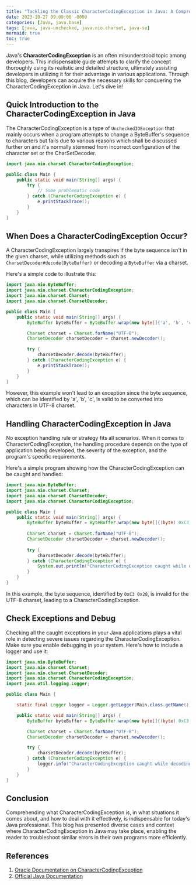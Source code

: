 ```yaml
---
title: "Tackling the Classic CharacterCodingException in Java: A Comprehensive Guide"
date: 2023-10-27 09:00:00 -0000
categories: [Java, java.base]
tags: [java, java-unchecked, java.nio.charset, java-se]
mermaid: true
toc: true
---
```


Java's **CharacterCodingException** is an often misunderstood topic among developers. This indispensable guide attempts to clarify the concept thoroughly using its realistic and detailed structure, ultimately assisting developers in utilizing it for their advantage in various applications. Through this blog, developers can acquire the necessary skills for conquering the CharacterCodingException in Java. Let's dive in!

## Quick Introduction to the CharacterCodingException in Java

The CharacterCodingException is a type of `UncheckedIOException` that mainly occurs when a program attempts to change a ByteBuffer's sequence to characters but fails due to various reasons which shall be discussed further on and it's normally stemmed from incorrect configuration of the character set or the CharSetDecoder.

```java
import java.nio.charset.CharacterCodingException;

public class Main {
    public static void main(String[] args) {
        try {
            // Some problematic code
        } catch (CharacterCodingException e) {
            e.printStackTrace();
        }
    }
}
```

## When Does a CharacterCodingException Occur?

A CharacterCodingException largely transpires if the byte sequence isn't in the given charset, while utilizing methods such as `CharsetDecoder#decode(ByteBuffer)` or decoding a `ByteBuffer` via a charset.

Here's a simple code to illustrate this:

```java
import java.nio.ByteBuffer;
import java.nio.charset.CharacterCodingException;
import java.nio.charset.Charset;
import java.nio.charset.CharsetDecoder;

public class Main {
    public static void main(String[] args) {
        ByteBuffer byteBuffer = ByteBuffer.wrap(new byte[]{'a', 'b', 'c'});

        Charset charset = Charset.forName("UTF-8");
        CharsetDecoder charsetDecoder = charset.newDecoder();

        try {
            charsetDecoder.decode(byteBuffer);
        } catch (CharacterCodingException e) {
            e.printStackTrace();
        }
    }
}
```

However, this example won't lead to an exception since the byte sequence, which can be identified by 'a', 'b', 'c', is valid to be converted into characters in UTF-8 charset.

## Handling CharacterCodingException in Java

No exception handling rule or strategy fits all scenarios. When it comes to CharacterCodingException, the handling procedure depends on the type of application being developed, the severity of the exception, and the program's specific requirements.

Here's a simple program showing how the CharacterCodingException can be caught and handled:

```java
import java.nio.ByteBuffer;
import java.nio.charset.Charset;
import java.nio.charset.CharsetDecoder;
import java.nio.charset.CharacterCodingException;

public class Main {
    public static void main(String[] args) {
        ByteBuffer byteBuffer = ByteBuffer.wrap(new byte[]{(byte) 0xC3, (byte) 0x28});
        
        Charset charset = Charset.forName("UTF-8");
        CharsetDecoder charsetDecoder = charset.newDecoder();
        
        try {
            charsetDecoder.decode(byteBuffer);
        } catch (CharacterCodingException e) {
            System.out.println("CharacterCodingException caught while decoding the ByteBuffer.");
        }
    }
}
```

In this example, the byte sequence, identified by `0xC3 0x28`, is invalid for the UTF-8 charset, leading to a CharacterCodingException.

## Check Exceptions and Debug

Checking all the caught exceptions in your Java applications plays a vital role in detecting severe issues regarding the CharacterCodingException. Make sure you enable debugging in your system. Here's how to include a logger and use it:

```java
import java.nio.ByteBuffer;
import java.nio.charset.Charset;
import java.nio.charset.CharsetDecoder;
import java.nio.charset.CharacterCodingException;
import java.util.logging.Logger;

public class Main {

    static final Logger logger = Logger.getLogger(Main.class.getName());

    public static void main(String[] args) {
        ByteBuffer byteBuffer = ByteBuffer.wrap(new byte[]{(byte) 0xC3, (byte) 0x28});

        Charset charset = Charset.forName("UTF-8");
        CharsetDecoder charsetDecoder = charset.newDecoder();

        try {
            charsetDecoder.decode(byteBuffer);
        } catch (CharacterCodingException e) {
            logger.info("CharacterCodingException caught while decoding:\n" + e.getMessage());
        }
    }
}
```

## Conclusion

Comprehending what CharacterCodingException is, in what situations it comes about, and how to deal with it effectively, is indispensable for today's Java professional. This blog has presented diverse cases and context where CharacterCodingException in Java may take place, enabling the reader to troubleshoot similar errors in their own programs more efficiently.

## References
1. [Oracle Documentation on CharacterCodingException](https://docs.oracle.com/javase/7/docs/api/java/nio/charset/CharacterCodingException.html)
2. [Official Java Documentation](https://docs.oracle.com/en/java/)

